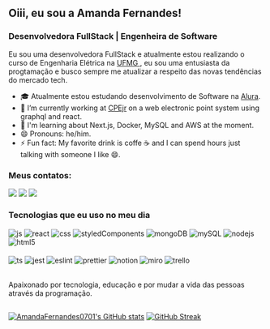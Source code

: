 ## Oiii, eu sou a Amanda Fernandes!
### Desenvolvedora FullStack  | Engenheira de Software

Eu sou uma desenvolvedora FullStack e atualmente estou realizando o curso de Engenharia Elétrica na <a href="https://www.ufmg.br/"> UFMG </a>, eu sou uma entusiasta da progtamação e busco sempre me atualizar a respeito das novas tendências do mercado tech.

- 🎓 Atualmente estou estudando desenvolvimento de Software na <a href="https://alura.com.br/">Alura</a>.
- 🔭 I’m currently working at <a href="https://cpejr.com//">CPEjr</a> on a web electronic point system using graphql and react.
- 🌱 I'm learning about Next.js, Docker, MySQL and AWS at the moment.
- 😄 Pronouns: he/him.
- ⚡ Fun fact: My favorite drink is coffe ☕ and I can spend hours just talking with someone I like 😄.

### Meus contatos: 
<div> 
  <a href="https://www.linkedin.com/in/amanda-fernandes-desenvolvedora-web/" target="_blank"><img src="https://img.shields.io/badge/-LinkedIn-%230077B5?style=for-the-badge&logo=linkedin&logoColor=white" target="_blank"></a>
  <a href="mailto:amandafernandesalves11@gmail.com"><img src="https://img.shields.io/badge/Gmail-D14836?style=for-the-badge&logo=gmail&logoColor=white" target="_blank"></a>
  <a href="https://discord.com/users/689439173236490249" target="_blank"><img src="https://img.shields.io/badge/Discord-7289DA?style=for-the-badge&logo=discord&logoColor=white" target="_blank"></a>
</div>

### Tecnologias que eu uso no meu dia
<div style="display: inline_block">
  <img align="center" alt="js" src="https://img.shields.io/badge/JavaScript-F7DF1E?style=for-the-badge&logo=javascript&logoColor=black" />
  <img align="center" alt="react" src="https://img.shields.io/badge/React-20232A?style=for-the-badge&logo=react&logoColor=61DAFB" />
  <img align="center" alt="css" src="https://img.shields.io/badge/CSS3-1572B6?style=for-the-badge&logo=css3&logoColor=white" />
  <img align="center" alt="styledComponents" src="https://img.shields.io/badge/styled--components-DB7093?style=for-the-badge&logo=styled-components&logoColor=white" />
  <img align="center" alt="mongoDB" src="https://img.shields.io/badge/MongoDB-4EA94B?style=for-the-badge&logo=mongodb&logoColor=white" />
  <img align="center" alt="mySQL" src="https://img.shields.io/badge/MySQL-005C84?style=for-the-badge&logo=mysql&logoColor=white" />
  <img align="center" alt="nodejs" src="https://img.shields.io/badge/Node.js-43853D?style=for-the-badge&logo=node.js&logoColor=white" />
  <img align="center" alt="html5" src="https://img.shields.io/badge/HTML5-E34F26?style=for-the-badge&logo=html5&logoColor=white" />
</div><br/>

<div style="display: inline_block">
  <img align="center" alt="ts" src="https://img.shields.io/badge/TypeScript-007ACC?style=for-the-badge&logo=typescript&logoColor=white" />
  <img align="center" alt="jest" src="https://img.shields.io/badge/Jest-323330?style=for-the-badge&logo=Jest&logoColor=white" />
  <img align="center" alt="eslint" src="https://img.shields.io/badge/eslint-3A33D1?style=for-the-badge&logo=eslint&logoColor=white" />
  <img align="center" alt="prettier" src="https://img.shields.io/badge/prettier-1A2C34?style=for-the-badge&logo=prettier&logoColor=F7BA3E" />
  <img align="center" alt="notion" src="https://img.shields.io/badge/Notion-000000?style=for-the-badge&logo=notion&logoColor=white" />
  <img align="center" alt="miro" src="https://img.shields.io/badge/Miro-050038?style=for-the-badge&logo=Miro&logoColor=white" />
  <img align="center" alt="trello" src="https://img.shields.io/badge/Trello-0052CC?style=for-the-badge&logo=trello&logoColor=white" />
</div><br/>

Apaixonado por tecnologia, educação e por mudar a vida das pessoas através da programação.
  ##

[![AmandaFernandes0701's GitHub stats](https://github-readme-stats.vercel.app/api?username=AmandaFernandes0701&show_icons=true&theme=radical)](https://github.com/AmandaFernandes0701/github-readme-stats)
[![GitHub Streak](https://streak-stats.demolab.com?user=AmandaFernandes0701&theme=radical&hide_border=true&locale=pt_BR)](https://git.io/streak-stats)
